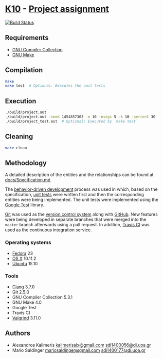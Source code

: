 # [K10](http://cgi.di.uoa.gr/~izambo/oop.html) - [Project assignment](http://cgi.di.uoa.gr/~izambo/OOPproj_2016.pdf)

[![Build Status](https://travis-ci.com/mariosal/oop-project.svg?token=xqRUQfavuqwatjTFWe8m&branch=master)](https://travis-ci.com/mariosal/oop-project)

## Requirements

- [GNU Compiler Collection](https://gcc.gnu.org/)
- [GNU Make](https://gnu.org/software/make/)

## Compilation

```sh
make
make test  # Optional: Executes the unit tests
```

## Execution

```sh
./build/project.out
./build/project.out -seed 1454857303 -n 10 -nsegs 5 -k 10 -percent 30
./build/project_test.out  # Optional: Executed by `make test`
```

## Cleaning

```sh
make clean
```

## Methodology

A detailed description of the entities and the relationships can be found at
[docs/Specification.md](docs/Specification.md).

The
[behavior-driven development](https://en.wikipedia.org/wiki/Behavior-driven_development)
process was used in which, based on the specification,
[unit tests](https://en.wikipedia.org/wiki/Unit_testing) were written first and
then the corresponding entities were being implemented. The unit tests were
implemented using the [Google Test](https://github.com/google/googletest)
library.

[Git](https://git-scm.com/) was used as the
[version control system](https://en.wikipedia.org/wiki/Version_control) along
with [GitHub](https://github.com/). New features were being developed in
separate branches that were merged into the `master` branch afterwards using a
pull request. In addition, [Travis CI](https://travis-ci.org/) was used as the
continuous integration service.

### Operating systems

- [Fedora](https://getfedora.org/) 23
- [OS X](https://www.apple.com/osx/) 10.11.2
- [Ubuntu](http://www.ubuntu.com/) 15.10

### Tools

- [Clang](http://clang.llvm.org/) 3.7.0
- Git 2.5.0
- GNU Compiler Collection 5.3.1
- GNU Make 4.0
- Google Test
- Travis CI
- [Valgrind](http://valgrind.org/) 3.11.0

## Authors

- Alexandros Kalimeris <kalimerisalx@gmail.com> <sdi1400056@di.uoa.gr>
- Mario Saldinger <mariosaldinger@gmail.com> <sdi1400177@di.uoa.gr>
